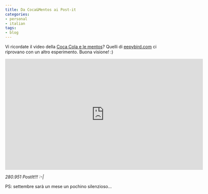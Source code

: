 ```yaml
---
title: Da Coca&Mentos ai Post-it
categories:
- personal
- italian
tags:
- blog
---
```

Vi ricordate il video della [Coca Cola e le
mentos](http://it.youtube.com/watch?v=hKoB0MHVBvM
"http://it.youtube.com/watch?v=hKoB0MHVBvM" )? Quelli di
[eepybird.com](http://eepybird.com/ "http://eepybird.com/" ) ci riprovano con
un altro esperimento. Buona visione! :)

<iframe src="https://player.vimeo.com/video/1712600" width="640" height="360" frameborder="0" webkitallowfullscreen mozallowfullscreen allowfullscreen></iframe>

_280.951 PostIt!!! :-|_

PS: settembre sarà un mese un pochino silenzioso...

